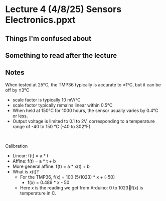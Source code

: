 # Lecture 4 (4/8/25) Sensors Electronics.ppxt

## Things I'm confused about 

## Something to read after the lecture 

## Notes  

When tested at 25°C, the TMP36 typically is accurate to ±1°C, but it can be off by ±3°C
- scale factor is typically 10 mV/°C
- scale factor typically remains linear within 0.5°C
- When held at 150°C for 1000 hours, the sensor usually varies by 0.4°C or less.
- Output voltage is limited to 0.1 to 2V, corresponding to a temperature range of -40 to 150 °C (-40 to 302°F) 
<br/>

Calibration
- Linear: f(t) = a * t
- Affine: f(t) = a * t + b
- More general affine: f(t) = a * x(t) + b
- What is x(t)?
  - For the TMP36, f(x) = 100 (5/1023) * x + (-50)
    - f(x) = 0.489 * x - 50 
  - Here x is the reading we get from Arduino: 0 to 1023f(x) is temperature in C.






